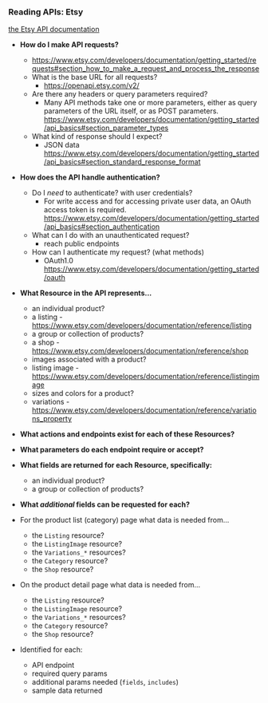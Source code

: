 ### Reading APIs: Etsy
[the Etsy API documentation](https://www.etsy.com/developers/documentation)

* **How do I make API requests?**
  - https://www.etsy.com/developers/documentation/getting_started/requests#section_how_to_make_a_request_and_process_the_response
  * What is the base URL for all requests?
      - https://openapi.etsy.com/v2/
  * Are there any headers or query parameters required?
      - Many API methods take one or more parameters, either as query parameters of the URL itself, or as POST parameters. https://www.etsy.com/developers/documentation/getting_started/api_basics#section_parameter_types
  * What kind of response should I expect?
      - JSON data
      https://www.etsy.com/developers/documentation/getting_started/api_basics#section_standard_response_format


* **How does the API handle authentication?**
  * Do I _need_ to authenticate? with user credentials?
    - For write access and for accessing private user data, an OAuth access token is required. https://www.etsy.com/developers/documentation/getting_started/api_basics#section_authentication
  * What can I do with an unauthenticated request?
    - reach public endpoints
  * How can I authenticate my request? (what methods)
    - OAuth1.0 https://www.etsy.com/developers/documentation/getting_started/oauth

* **What Resource in the API represents...**
  * an individual product?
  - a listing - https://www.etsy.com/developers/documentation/reference/listing

  * a group or collection of products?
  - a shop -  https://www.etsy.com/developers/documentation/reference/shop

  * images associated with a product?
  - listing image - https://www.etsy.com/developers/documentation/reference/listingimage

  * sizes and colors for a product?
  - variations - https://www.etsy.com/developers/documentation/reference/variations_property

* **What actions and endpoints exist for each of these Resources?**

* **What parameters do each endpoint require or accept?**

* **What fields are returned for each Resource, specifically:**
  * an individual product?
  * a group or collection of products?
* **What _additional_ fields can be requested for each?**

* For the product list (category) page what data is needed from...
  * the `Listing` resource?
  * the `ListingImage` resource?
  * the `Variations_*` resources?
  * the `Category` resource?
  * the `Shop` resource?

* On the product detail page what data is needed from...
  * the `Listing` resource?
  * the `ListingImage` resource?
  * the `Variations_*` resources?
  * the `Category` resource?
  * the `Shop` resource?

* Identified for each:
  * API endpoint
  * required query params
  * additional params needed (`fields`, `includes`)
  * sample data returned
